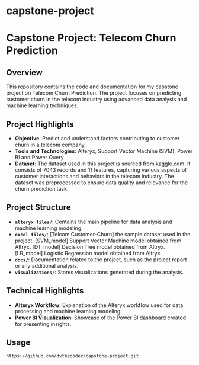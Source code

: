 # capstone-project
# Capstone Project: Telecom Churn Prediction

## Overview
This repository contains the code and documentation for my capstone project on Telecom Churn Prediction. The project focuses on predicting customer churn in the telecom industry using advanced data analysis and machine learning techniques.

## Project Highlights
- **Objective**: Predict and understand factors contributing to customer churn in a telecom company.
- **Tools and Technologies**: Alteryx, Support Vector Machine (SVM), Power BI and Power Query
- **Dataset**: The dataset used in this project is sourced from kaggle.com. It consists of 7043 records and 11 features, capturing various aspects of customer interactions and behaviors in the telecom industry. The dataset was preprocessed to ensure data quality and relevance for the churn prediction task.
  
## Project Structure
- **`alteryx files/`**: Contains the main pipeline for data analysis and machine learning modeling.
- **`excel files/`**: [Telcom Customer-Churn] the sample dataset used in the project. [SVM_model] Support Vector Machine model obtained from Altryx. [DT_model] Decision Tree model obtained from Altryx. [LR_model] Logistic Regression model obtained from Altryx
- **`docs/`**: Documentation related to the project, such as the project report or any additional analysis.
- **`visualizations/`**: Stores visualizations generated during the analysis.

## Technical Highlights
- **Alteryx Workflow**: Explanation of the Alteryx workflow used for data processing and machine learning modeling.
- **Power BI Visualization**: Showcase of the Power BI dashboard created for presenting insights.

## Usage
   ```bash
  https://github.com/dvthecoder/capstone-project.git

